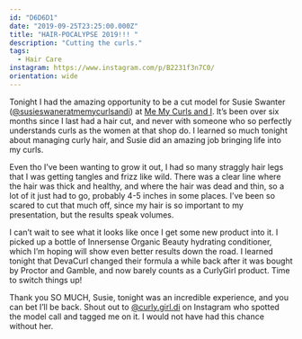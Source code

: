```yaml
---
id: "D6D6D1"
date: "2019-09-25T23:25:00.000Z"
title: "HAIR-POCALYPSE 2019!!! "
description: "Cutting the curls."
tags:
  - Hair Care
instagram: https://www.instagram.com/p/B2231f3n7C0/
orientation: wide
---
```

Tonight I had the amazing opportunity to be a cut model for Susie Swanter ([@susieswaneratmemycurlsandi](https://instagram.com/susieswaneratmemycurlsandi)) at [Me My Curls and I](http://memycurlsandi.com/). It’s been over six months since I last had a hair cut, and never with someone who so perfectly understands curls as the women at that shop do. I learned so much tonight about managing curly hair, and Susie did an amazing job bringing life into my curls.

Even tho I’ve been wanting to grow it out, I had so many straggly hair legs that I was getting tangles and frizz like wild. There was a clear line where the hair was thick and healthy, and where the hair was dead and thin, so a lot of it just had to go, probably 4-5 inches in some places. I’ve been so scared to cut that much off, since my hair is so important to my presentation, but the results speak volumes.

I can’t wait to see what it looks like once I get some new product into it. I picked up a bottle of Innersense Organic Beauty hydrating conditioner, which I’m hoping will show even better results down the road. I learned tonight that DevaCurl changed their formula a while back after it was bought by Proctor and Gamble, and now barely counts as a CurlyGirl product. Time to switch things up!

Thank you SO MUCH, Susie, tonight was an incredible experience, and you can bet I’ll be back. Shout out to [@curly.girl.di](https://instagram.com/curly.girl.di) on Instagram who spotted the model call and tagged me on it. I would not have had this chance without her.
